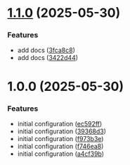 # [1.1.0](https://github.com/GrabAByte/terraform-module-aws-vpc/compare/v1.0.0...v1.1.0) (2025-05-30)


### Features

* add docs ([3fca8c8](https://github.com/GrabAByte/terraform-module-aws-vpc/commit/3fca8c89df1fc987d698d89b28ba58ac64faec02))
* add docs ([3422d44](https://github.com/GrabAByte/terraform-module-aws-vpc/commit/3422d44e9d9150040bf1822b568c460d8d75ca0c))

# 1.0.0 (2025-05-30)


### Features

* initial configuration ([ec592ff](https://github.com/GrabAByte/terraform-module-aws-vpc/commit/ec592ff1080c48c1b84e7fcd6e44df417c7326f8))
* initial configuration ([39368d3](https://github.com/GrabAByte/terraform-module-aws-vpc/commit/39368d33e1dc94091f9f960e0d5c923bd9be4c5c))
* initial configuration ([f973b3e](https://github.com/GrabAByte/terraform-module-aws-vpc/commit/f973b3e0092bfd651a129f82178fe406d2212b0f))
* initial configuration ([f746ea8](https://github.com/GrabAByte/terraform-module-aws-vpc/commit/f746ea80dc7e2b87c0dae03d51fe315ea91c9715))
* initial configuration ([a4cf39b](https://github.com/GrabAByte/terraform-module-aws-vpc/commit/a4cf39be5a513def1320948df3db916eab3bc76a))
